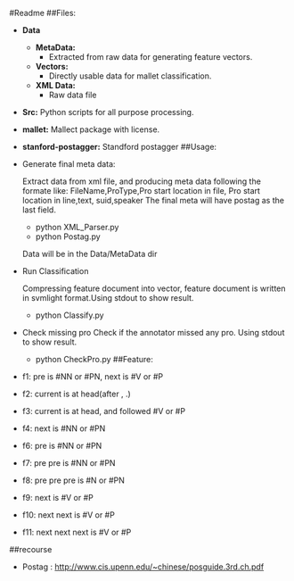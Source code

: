 #Readme
##Files:
- __Data__
	- __MetaData:__
		- Extracted from raw data for generating feature vectors.
	- __Vectors:__
		- Directly usable data for mallet classification.
	- __XML Data:__
		- Raw data file
- __Src:__
	Python scripts for all purpose processing.
- __mallet:__
	Mallect package with license.
- __stanford-postagger:__
	Standford postagger
##Usage:
- Generate final meta data: 

	Extract data from xml file, and producing meta data following the formate like:
	FileName,ProType,Pro start location in file, Pro start location in line,text, suid,speaker
	The final meta will have postag as the last field.
	- python XML_Parser.py
	- python Postag.py
		
	Data will be in the Data/MetaData dir
- Run Classification

	Compressing feature document into vector, feature document is written in svmlight format.Using stdout to show result.
	- python Classify.py

- Check missing pro
	Check if the annotator missed any pro. Using stdout to show result.
	- python CheckPro.py
##Feature:
- f1: pre is #NN or #PN, next is #V or #P
- f2: current is at head(after , .)
- f3: current is at head, and followed #V or #P
- f4: next is #NN or #PN
- f6: pre is #NN or #PN
- f7: pre pre is #NN or #PN
- f8: pre pre pre is #N or #PN
- f9: next is #V or #P
- f10: next next is #V or #P
- f11: next next next is #V or #P

##recourse
- Postag : http://www.cis.upenn.edu/~chinese/posguide.3rd.ch.pdf



